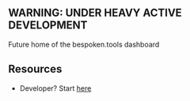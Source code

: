 ## WARNING: UNDER HEAVY ACTIVE DEVELOPMENT

Future home of the bespoken.tools dashboard

## Resources

- Developer? Start [here](./DEVELOPER.MD)
